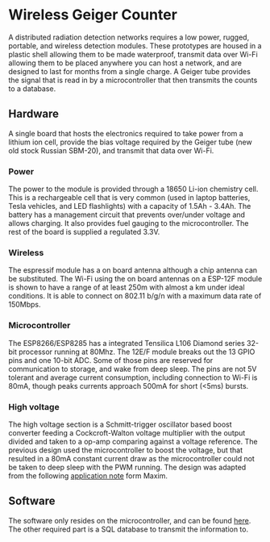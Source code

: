 # Wireless Geiger Counter
A distributed radiation detection networks requires a low power, rugged, portable, and wireless detection modules. These prototypes are housed in a plastic shell allowing them to be made waterproof, transmit data over Wi-Fi allowing them to be placed anywhere you can host a network, and are designed to last for months from a single charge. A Geiger tube provides the signal that is read in by a microcontroller that then transmits the counts to a database.

## Hardware
A single board that hosts the electronics required to take power from a lithium ion cell, provide the bias voltage required by the Geiger tube (new old stock Russian SBM-20), and transmit that data over Wi-Fi.

### Power
The power to the module is provided through a 18650 Li-ion chemistry cell. This is a rechargeable cell that is very common (used in laptop batteries, Tesla vehicles, and LED flashlights) with a capacity of 1.5Ah - 3.4Ah. The battery has a management circuit that prevents over/under voltage and allows charging. It also provides fuel gauging to the microcontroller. The rest of the board is supplied a regulated 3.3V.

### Wireless
The espressif module has a on board antenna although a chip antenna can be substituted. The Wi-Fi using the on board antennas on a ESP-12F module is shown to have a range of at least 250m with almost a km under ideal conditions. It is able to connect on 802.11 b/g/n with a maximum data rate of 150Mbps.

### Microcontroller
The ESP8266/ESP8285 has a integrated Tensilica L106 Diamond series 32-bit processor running at 80Mhz. The 12E/F module breaks out the 13 GPIO pins and one 10-bit ADC. Some of those pins are reserved for communication to storage, and wake from deep sleep. The pins are not 5V tolerant and average current consumption, including connection to Wi-Fi is 80mA, though peaks currents approach 500mA for short (<5ms) bursts.

### High voltage
The high voltage section is a Schmitt-trigger oscillator based boost converter feeding a Cockcroft-Walton voltage multiplier with the output divided and taken to a op-amp comparing against a voltage reference. The previous design used the microcontroller to boost the voltage, but that resulted in a 80mA constant current draw as the microcontroller could not be taken to deep sleep with the PWM running. The design was adapted from the following [application note](https://www.maximintegrated.com/en/app-notes/index.mvp/id/3757) form Maxim.

## Software
The software only resides on the microcontroller, and can be found [here](https://github.com/Sawaiz/geigerControl). The other required part is a SQL database to transmit the information to.
